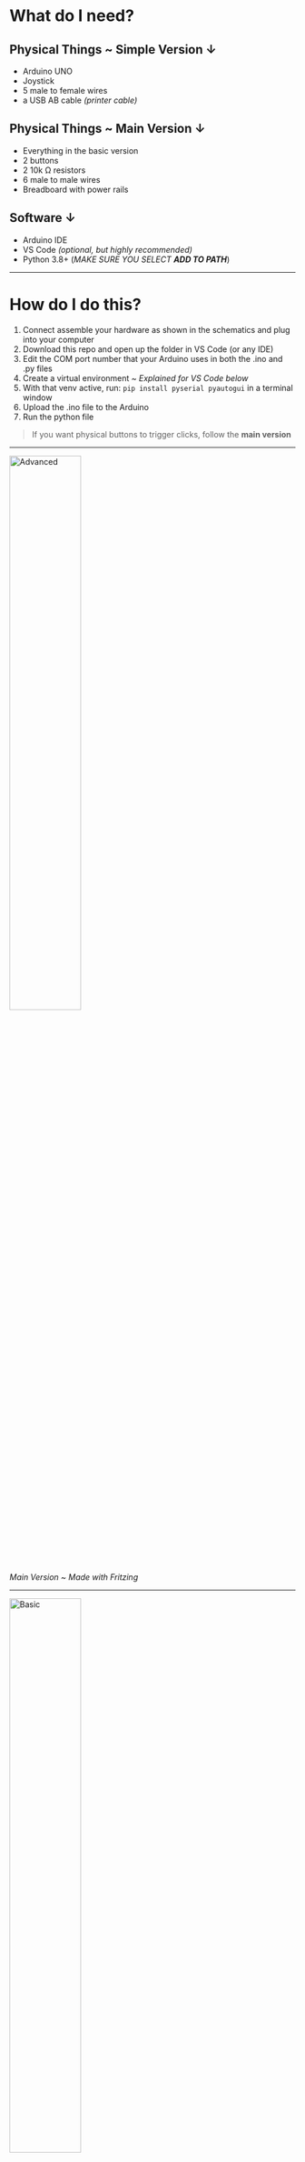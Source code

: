 # What do I need?
## Physical Things ~ Simple Version &darr;
- Arduino UNO
- Joystick 
- 5 male to female wires
- a USB AB cable <em>(printer cable)</em>

## Physical Things ~ Main Version &darr;
- Everything in the basic version
- 2 buttons
- 2 10k Ω resistors
- 6 male to male wires
- Breadboard with power rails

## Software &darr;
- Arduino IDE
- VS Code <em>(optional, but highly recommended)</em>
- Python 3.8+ (<em>MAKE SURE YOU SELECT <strong>ADD TO PATH</strong></em>)

<hr>

# How do I do this?
1. Connect assemble your hardware as shown in the schematics and plug into your computer
2. Download this repo and open up the folder in VS Code (or any IDE)
3. Edit the COM port number that your Arduino uses in both the .ino and .py files
3. Create a virtual environment <em>~ Explained for VS Code below</em>
4. With that venv active, run: `pip install pyserial pyautogui` in a terminal window
5. Upload the .ino file to the Arduino
6. Run the python file

> If you want physical buttons to trigger clicks, follow the **main version**
<hr>

<img src="https://user-images.githubusercontent.com/70989484/173488834-09751718-110d-4c77-a341-a5704f89b269.png" alt="Advanced" width="50%" height="50%">
<p><em>Main Version ~ Made with Fritzing</em></p>

<hr>

<img src="https://user-images.githubusercontent.com/70989484/170832956-d02a45ce-f8e8-459a-8617-57f92748257c.png" alt="Basic" width="50%" height="50%">
<p><em>Simple Version ~ Made with Fritzing</em></p>
<hr>

# How to Create a Virtual Environment for Python in VS Code
## Always start with a project folder (download this repo to use as one)

Start by clicking 'New Terminal' under the  'Terminal' section on the top left part of VS Code.

Windows &darr;
- CMD  -->  `python -m venv venv`
- Powershell --> `py -m venv venv`
> **Note:** If you're using powershell, know that Microsoft makes you use `py` to reference the default installation of python. Otherwise, you will get a pop-up to the Windows Store, begging you to download their unstable version. Obviously, don't do what they're asking you to and stick with your installation.
- Do **CRTL + SHFT + P**  &rarr;  Type in 'Python: Select Interpreter' and hit enter. From there, click on the option with a star next to it. If there isn't a star next to any of them, look for .venv\Scripts\python.exe in your project folder. If there isn't a venv folder, then troubleshoot on the internet.
- Do **CTRL + SHFT + \`**  &rarr;  This should run the 'activate' file in the folder of the selected interpreter and pop-up with a terminal that says ``(venv)`` We know that the venv is working because it says '(venv)' before the project folder. From here, you can install libraries using pip without touching your main installation of python.

macOS &darr;
- ZSH --> `python3 -m venv venv`
- Do **CMND + SHFT + P**  &rarr;  Type in 'Python: Select Interpreter' and hit enter. From there, click on the option with a star next to it. If there isn't a star next to any of them, look for .venv\Scripts\python.exe in your project folder. If there isn't a venv folder, then troubleshoot on the internet.
- Do **CTRL + SHFT + \`**  &rarr;  This should run the 'activate' file in the folder of the selected interpreter and pop-up with a terminal that says ``(venv)`` We know that the venv is working because it says '(venv)' before the project folder. From here, you can install libraries using pip without touching your main installation of python.
<hr>

